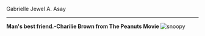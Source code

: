
Gabrielle Jewel A. Asay
- - -
**Man's best friend.-Charilie Brown from The Peanuts Movie**
	![snoopy](https://www.pinterest.ph/pin/68961438046959423/.jpg)
